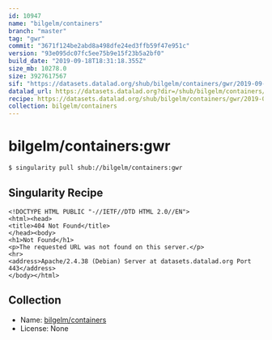 ```yaml
---
id: 10947
name: "bilgelm/containers"
branch: "master"
tag: "gwr"
commit: "3671f124be2abd8a498dfe24ed3ffb59f47e951c"
version: "93e095dc07fc5ee75b9e15f23b5a2bf0"
build_date: "2019-09-18T18:31:18.355Z"
size_mb: 10278.0
size: 3927617567
sif: "https://datasets.datalad.org/shub/bilgelm/containers/gwr/2019-09-18-3671f124-93e095dc/93e095dc07fc5ee75b9e15f23b5a2bf0.sif"
datalad_url: https://datasets.datalad.org?dir=/shub/bilgelm/containers/gwr/2019-09-18-3671f124-93e095dc/
recipe: https://datasets.datalad.org/shub/bilgelm/containers/gwr/2019-09-18-3671f124-93e095dc/Singularity
collection: bilgelm/containers
---
```


# bilgelm/containers:gwr

```bash
$ singularity pull shub://bilgelm/containers:gwr
```

## Singularity Recipe

```singularity
<!DOCTYPE HTML PUBLIC "-//IETF//DTD HTML 2.0//EN">
<html><head>
<title>404 Not Found</title>
</head><body>
<h1>Not Found</h1>
<p>The requested URL was not found on this server.</p>
<hr>
<address>Apache/2.4.38 (Debian) Server at datasets.datalad.org Port 443</address>
</body></html>
```

## Collection

 - Name: [bilgelm/containers](https://github.com/bilgelm/containers)
 - License: None

